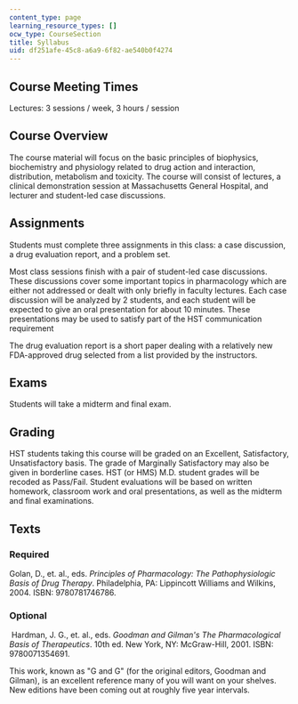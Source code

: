 ```yaml
---
content_type: page
learning_resource_types: []
ocw_type: CourseSection
title: Syllabus
uid: df251afe-45c8-a6a9-6f82-ae540b0f4274
---
```


Course Meeting Times
--------------------

Lectures: 3 sessions / week, 3 hours / session

Course Overview
---------------

The course material will focus on the basic principles of biophysics, biochemistry and physiology related to drug action and interaction, distribution, metabolism and toxicity. The course will consist of lectures, a clinical demonstration session at Massachusetts General Hospital, and lecturer and student-led case discussions.

Assignments
-----------

Students must complete three assignments in this class: a case discussion, a drug evaluation report, and a problem set.

Most class sessions finish with a pair of student-led case discussions. These discussions cover some important topics in pharmacology which are either not addressed or dealt with only briefly in faculty lectures. Each case discussion will be analyzed by 2 students, and each student will be expected to give an oral presentation for about 10 minutes. These presentations may be used to satisfy part of the HST communication requirement

The drug evaluation report is a short paper dealing with a relatively new FDA-approved drug selected from a list provided by the instructors.

Exams
-----

Students will take a midterm and final exam.

Grading
-------

HST students taking this course will be graded on an Excellent, Satisfactory, Unsatisfactory basis. The grade of Marginally Satisfactory may also be given in borderline cases. HST (or HMS) M.D. student grades will be recoded as Pass/Fail. Student evaluations will be based on written homework, classroom work and oral presentations, as well as the midterm and final examinations.

Texts
-----

### Required

Golan, D., et. al., eds. _Principles of Pharmacology: The Pathophysiologic Basis of Drug Therapy_. Philadelphia, PA: Lippincott Williams and Wilkins, 2004. ISBN: 9780781746786.

### Optional

 Hardman, J. G., et. al., eds. _Goodman and Gilman's The Pharmacological Basis of Therapeutics_. 10th ed. New York, NY: McGraw-Hill, 2001. ISBN: 9780071354691.

This work, known as "G and G" (for the original editors, Goodman and Gilman), is an excellent reference many of you will want on your shelves. New editions have been coming out at roughly five year intervals.